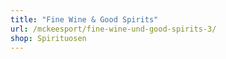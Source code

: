 ```yaml
---
title: "Fine Wine & Good Spirits"
url: /mckeesport/fine-wine-und-good-spirits-3/
shop: Spirituosen
---
```

